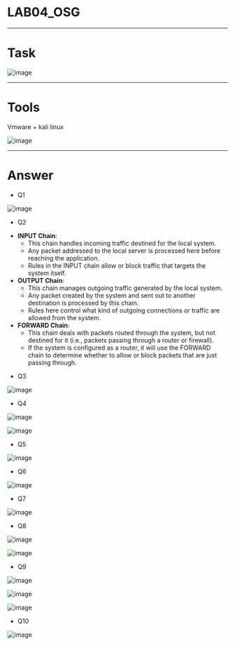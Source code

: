 # LAB04_OSG
---
# Task

![image](https://github.com/user-attachments/assets/cbfc2c14-68c9-46f1-97a0-1f9dc19af798)

---
# Tools
Vmware + kali linux

![image](https://github.com/user-attachments/assets/099016e3-c8c8-4042-b2e1-0852c4d327f1)

---
# Answer
* Q1

![image](https://github.com/user-attachments/assets/cbad46d8-d97e-49dc-8871-830e81abdb64)

* Q2
-   **INPUT Chain**:
    -   This chain handles incoming traffic destined for the local system.
    -   Any packet addressed to the local server is processed here before reaching the application.
    -   Rules in the INPUT chain allow or block traffic that targets the system itself.
-   **OUTPUT Chain**:
    -   This chain manages outgoing traffic generated by the local system.
    -   Any packet created by the system and sent out to another destination is processed by this chain.
    -   Rules here control what kind of outgoing connections or traffic are allowed from the system.
-   **FORWARD Chain**:
    -   This chain deals with packets routed through the system, but not destined for it (i.e., packets passing through a router or firewall).
    -   If the system is configured as a router, it will use the FORWARD chain to determine whether to allow or block packets that are just passing through.
 
* Q3

![image](https://github.com/user-attachments/assets/8fe6ae47-a567-4cea-bfda-68ec1b2d4e09)

* Q4

![image](https://github.com/user-attachments/assets/530a2c63-8fb7-424c-85c9-79850cda8875)

![image](https://github.com/user-attachments/assets/a046eafd-d3bb-43fc-842d-30b2e5c21057)


* Q5

![image](https://github.com/user-attachments/assets/46d2416b-cda8-4f46-af78-1bc4a282953e)

* Q6

![image](https://github.com/user-attachments/assets/eceaffa9-3482-4033-8af7-85f6595fe417)

* Q7

![image](https://github.com/user-attachments/assets/00cb9d9e-61f5-486b-9f15-72bbebadcade)

* Q8

![image](https://github.com/user-attachments/assets/d465cd51-fa93-48d9-8745-2a9146b2a8c9)

![image](https://github.com/user-attachments/assets/d1f9759d-ca1d-49a9-9a98-96fa3eda3088)


* Q9

![image](https://github.com/user-attachments/assets/f4bbac16-f6ec-4912-a730-051f63588eef)

![image](https://github.com/user-attachments/assets/e6997542-9720-4f3a-b999-9448c024f827)

![image](https://github.com/user-attachments/assets/1ed86733-a7b5-4971-aa06-85cb4a74b08f)

* Q10

![image](https://github.com/user-attachments/assets/5ac790fd-bae6-4834-af5b-53465e663fe5)




